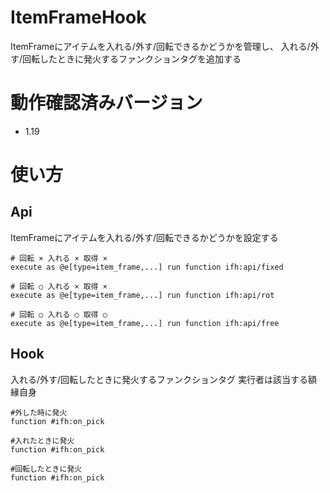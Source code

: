 # ItemFrameHook
ItemFrameにアイテムを入れる/外す/回転できるかどうかを管理し、
入れる/外す/回転したときに発火するファンクションタグを追加する

# 動作確認済みバージョン
+ 1.19

# 使い方

## Api
ItemFrameにアイテムを入れる/外す/回転できるかどうかを設定する

```mcfunction
# 回転 × 入れる × 取得 ×
execute as @e[type=item_frame,...] run function ifh:api/fixed

# 回転 ○ 入れる × 取得 ×
execute as @e[type=item_frame,...] run function ifh:api/rot

# 回転 ○ 入れる ○ 取得 ○
execute as @e[type=item_frame,...] run function ifh:api/free
```

## Hook

入れる/外す/回転したときに発火するファンクションタグ
実行者は該当する額縁自身

```mcfunction
#外した時に発火
function #ifh:on_pick

#入れたときに発火
function #ifh:on_pick

#回転したときに発火
function #ifh:on_pick
```
